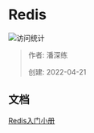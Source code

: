 # Redis

![访问统计](https://visitor-badge.glitch.me/badge?page_id=08-redis&left_color=blue&right_color=red)

> 作者: 潘深练
>
> 创建: 2022-04-21

## 文档 

[Redis入门小册](http://redis.panshenlian.com/)